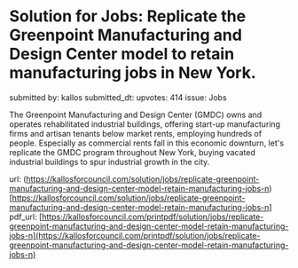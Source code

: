# Solution for Jobs: Replicate the Greenpoint Manufacturing and Design Center model to retain manufacturing jobs in New York. #

submitted by: kallos
submitted_dt: 
upvotes: 414
issue: Jobs

The Greenpoint Manufacturing and Design Center (GMDC) owns and operates rehabilitated industrial buildings, offering start-up manufacturing firms and artisan tenants below market rents, employing hundreds of people. Especially as commercial rents fall in this economic downturn, let's replicate the GMDC program throughout New York, buying vacated industrial buildings to spur industrial growth in the city.

url: (https://kallosforcouncil.com/solution/jobs/replicate-greenpoint-manufacturing-and-design-center-model-retain-manufacturing-jobs-n)[https://kallosforcouncil.com/solution/jobs/replicate-greenpoint-manufacturing-and-design-center-model-retain-manufacturing-jobs-n]
pdf_url: [https://kallosforcouncil.com/printpdf/solution/jobs/replicate-greenpoint-manufacturing-and-design-center-model-retain-manufacturing-jobs-n](https://kallosforcouncil.com/printpdf/solution/jobs/replicate-greenpoint-manufacturing-and-design-center-model-retain-manufacturing-jobs-n)